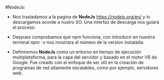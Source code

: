 #NodeJs: 

* Nos trasladamos a la pagina de **NodeJs** <https://nodejs.org/en/> y lo descargamos acorde a nustro SO. Una interfaz de descarga nos guiará el proceso.

* Despues comprobamos que npm funciona, con introducir en nuestra terminal _npm -v_ nos mostrara el número de la version instalada.

* Definiremos **NodeJs** como un entorno en tiempo de ejecución multiplataforma, para la capa del servidor y basado en el motor V8 de Google. Fue creado con el enfoque de ser útil en la creación de programas de red altamente escalables, como por ejemplo, servidores web.